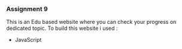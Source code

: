 ### Assignment 9

This is an Edu based website where you can check your progress on dedicated topic.
To build this website i used : 
<ul>
    <li>JavaScript</li>
</ul>